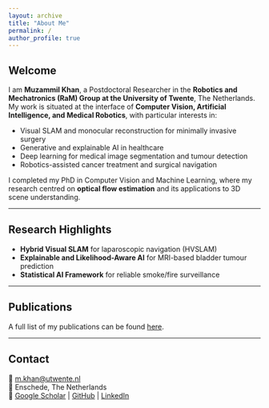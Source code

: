 ```yaml
---
layout: archive
title: "About Me"
permalink: /
author_profile: true
---
```


## Welcome

I am **Muzammil Khan**, a Postdoctoral Researcher in the **Robotics and Mechatronics (RaM) Group at the University of Twente**, The Netherlands.  
My work is situated at the interface of **Computer Vision, Artificial Intelligence, and Medical Robotics**, with particular interests in:

- Visual SLAM and monocular reconstruction for minimally invasive surgery  
- Generative and explainable AI in healthcare  
- Deep learning for medical image segmentation and tumour detection  
- Robotics-assisted cancer treatment and surgical navigation  

I completed my PhD in Computer Vision and Machine Learning, where my research centred on **optical flow estimation** and its applications to 3D scene understanding.  

---

## Research Highlights

- **Hybrid Visual SLAM** for laparoscopic navigation (HVSLAM)
- **Explainable and Likelihood-Aware AI** for MRI-based bladder tumour prediction
- **Statistical AI Framework** for reliable smoke/fire surveillance

---

## Publications

A full list of my publications can be found [here](publications.md).  

---

## Contact

📧 m.khan@utwente.nl  
📍 Enschede, The Netherlands  
🔗 [Google Scholar](https://scholar.google.com/citations?user=PS_CX0AAAAAJ) | [GitHub](https://github.com/MUZAMMILATEO) | [LinkedIn](https://www.linkedin.com/in/muzammil-khan-ai)
